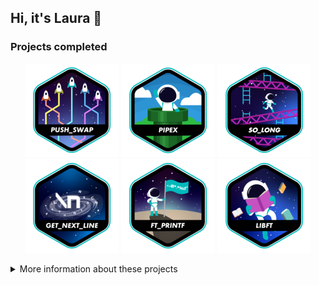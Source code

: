 ## Hi, it's Laura 🤙

### Projects completed

<div align="center">
	
<a href="https://github.com/lbengo/42_School/tree/main/Cursus/push_swap">![42 Badge](https://github.com/lbengo/42_School/blob/main/42_badges/push_swape.png)</a>
<a href="https://github.com/lbengo/42_School/tree/main/Cursus/pipex">![42 Badge](https://github.com/lbengo/42_School/blob/main/42_badges/pipexe.png)</a>
<a href="https://github.com/lbengo/42_School/tree/main/Cursus/so_long">![42 Badge](https://github.com/lbengo/42_School/blob/main/42_badges/so_longe.png)</a>
<a href="https://github.com/lbengo/42_School/tree/main/Cursus/get_next_line">![42 Badge](https://github.com/lbengo/42_School/blob/main/42_badges/get_next_linee.png)</a>
<a href="https://github.com/lbengo/42_School/tree/main/Cursus/ft_printf">![42 Badge](https://github.com/lbengo/42_School/blob/main/42_badges/ft_printfe.png)</a>
<a href="https://github.com/lbengo/42_School/tree/main/Cursus/Libft">![42 Badge](https://github.com/lbengo/42_School/blob/main/42_badges/libfte.png)</a>

</div>

<details>
<summary>More information about these projects</summary>
<table>
    <thead>
        <tr>
            <th align="left">Level</th>
            <th align="left">Project</th>
            <th align="left">Language</th>
            <th align="left">Grade</th>
            <th align="left">Description</th>
        </tr>
    </thead>
    <tbody>
	<tr>
            <td>2</td>
            <td><a href=https://github.com/lbengo/42_School/tree/main/Cursus/push_swap>push_swap</a></td>
            <td>C</td>
            <td>100%</td>
            <td>Sort a list of random integers in the least amount of moves possible.</td>
        </tr>
	<tr>
            <td>2</td>
            <td><a href=https://github.com/lbengo/42_School/tree/main/Cursus/pipex>pipex</a></td>
            <td>C</td>
            <td>125%</td>
            <td>Recreate the shell pipe behavior.</td>
        </tr>
	<tr>
            <td>2</td>
            <td><a href=https://github.com/lbengo/42_School/tree/main/Cursus/so_long>so_long</a></td>
            <td>C</td>
            <td>100%</td>
            <td>Create a graphical program to generate a simple 2D game.</td>
        </tr>
	<tr>
            <td>1</td>
            <td><a href=https://github.com/lbengo/42_School/tree/main/Cursus/get_next_line>get_next_line</a></td>
            <td>C</td>
            <td>105%</td>
            <td>Read a single line from a file descriptor, can be used in a loop.</td>
        </tr>
	<tr>
            <td>1</td>
            <td><a href=https://github.com/lbengo/42_School/tree/main/Cursus/ft_printf>ft_printf</a></td>
            <td>C</td>
            <td>100%</td>
            <td>Recode the standard C library function, printf.</td>
        </tr>
	<tr>
            <td>0</td>
            <td><a href=https://github.com/lbengo/42_School/tree/main/Cursus/Libft>libft</a></td>
            <td>C</td>
            <td>125%</td>
            <td>Create a library of basic C functions.</td>
        </tr>
	</tbody>
<table>
</details>

<!--
**lbengo/lbengo** is a ✨ _special_ ✨ repository because its `README.md` (this file) appears on your GitHub profile.

Here are some ideas to get you started:

- 🔭 I’m currently working on ...
- 🌱 I’m currently learning ...
- 👯 I’m looking to collaborate on ...
- 🤔 I’m looking for help with ...
- 💬 Ask me about ...
- 📫 How to reach me: ...
- 😄 Pronouns: ...
- ⚡ Fun fact: ...
-->
